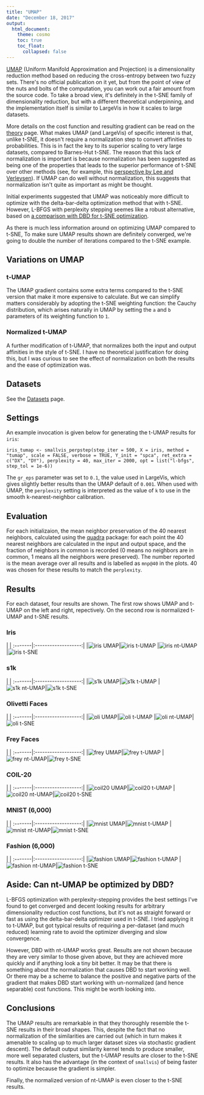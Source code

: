 ```yaml
---
title: "UMAP"
date: "December 18, 2017"
output:
  html_document:
    theme: cosmo
    toc: true
    toc_float:
      collapsed: false
---
```


[UMAP](https://github.com/lmcinnes/umap) 
(Uniform Manifold Approximation and Projection) is a dimensionality reduction
method based on reducing the cross-entropy between two fuzzy sets. There's no
official publication on it yet, but from the point of view of the nuts and bolts
of the computation, you can work out a fair amount from the source code. To take
a broad view, it's definitely in the t-SNE family of dimensionality reduction,
but with a different theoretical underpinning, and the implementation itself
is similar to LargeVis in how it scales to large datasets.

More details on the cost function and resulting gradient can be read on the
[theory](https://jlmelville.github.io/smallvis/theory.html) page. What makes
UMAP (and LargeVis) of specific interest is that, unlike t-SNE, it doesn't 
require a normalization step to convert affinities to probabilities. This is
in fact the key to its superior scaling to very large datasets, compared to
Barnes-Hut t-SNE. The reason that this lack of normalization is important is
because normalization has been suggested as being one of the properties that
leads to the superior performance of t-SNE over other methods (see, for example,
this 
[perspective by Lee and Verleysen](http://dx.doi.org/10.1109/CIDM.2014.7008663)).
If UMAP can do well without normalization, this suggests that normalization 
isn't quite as important as might be thought.

Initial experiments suggested that UMAP was noticeably more difficult to 
optimize with the delta-bar-delta optimization method that with t-SNE. However,
L-BFGS with perplexity stepping seemes like a robust alternative, based on
[a comparison with DBD for t-SNE optimization](https://jlmelville.github.io/smallvis/opt.html).

As there is much less information around on optimizing UMAP compared to t-SNE,
To make sure UMAP results shown are definitely converged, we're going to double
the number of iterations compared to the t-SNE example.

## Variations on UMAP

### t-UMAP

The UMAP gradient contains some extra terms compared to the t-SNE version that
make it more expensive to calculate. But we can simplify matters considerably by
adopting the t-SNE weighting function: the Cauchy distribution, which arises
naturally in UMAP by setting the `a` and `b` parameters of its weighting
function to `1`.

### Normalized t-UMAP

A further modification of t-UMAP, that normalizes both the input and output
affinities in the style of t-SNE. I have no theoretical justification for 
doing this, but I was curious to see the effect of normalization on both
the results and the ease of optimization was.

## Datasets

See the [Datasets](https://jlmelville.github.io/smallvis/datasets.html) page.

## Settings

An example invocation is given below for generating the t-UMAP results for 
`iris`:

```
iris_tumap <- smallvis_perpstep(step_iter = 500, X = iris, method = "tumap", scale = FALSE, verbose = TRUE, Y_init = "spca", ret_extra = c("DX", "DY"), perplexity = 40, max_iter = 2000, opt = list("l-bfgs", step_tol = 1e-6))
```

The `gr_eps` parameter was set to `0.1`, the value used in LargeVis, which gives
slightly better results than the UMAP default of `0.001`. When used with UMAP, 
the `perplexity` setting is interpreted as the value of `k` to use in the
smooth k-nearest-neighbor calibration.

## Evaluation

For each initializaion, the mean neighbor preservation of the
40 nearest neighbors, calculated using the 
[quadra](https://github.com/jlmelville/quadra) package: for each point the 40
nearest neighbors are calculated in the input and output space, and the fraction
of neighbors in common is recorded (0 means no neighbors are in common, 1 means
all the neighbors were preserved). The number reported is the mean average over
all results and is labelled as `mnp@40` in the plots. 40 was chosen for these
results to match the `perplexity`.

## Results

For each dataset, four results are shown. The first row shows UMAP and t-UMAP
on the left and right, repectively. On the second row is normalized t-UMAP
and t-SNE results.

### Iris

| |
:-------|:-------------------:|
|![iris UMAP](../img/umap/iris_umap.png)|![iris t-UMAP](../img/umap/iris_tumap.png)
|![iris nt-UMAP](../img/umap/iris_ntumap.png)|![iris t-SNE](../img/opt/pscale/iris_lbfgs.png)

### s1k

| |
:-------|:-------------------:|
|![s1k UMAP](../img/umap/s1k_umap.png)|![s1k t-UMAP](../img/umap/s1k_tumap.png)
|![s1k nt-UMAP](../img/umap/s1k_ntumap.png)|![s1k t-SNE](../img/opt/pscale/s1k_lbfgs.png)


### Olivetti Faces

| |
:-------|:-------------------:|
|![oli UMAP](../img/umap/oli_umap.png)|![oli t-UMAP](../img/umap/oli_tumap.png)
|![oli nt-UMAP](../img/umap/oli_ntumap.png)|![oli t-SNE](../img/opt/pscale/oli_lbfgs.png)


### Frey Faces

| |
:-------|:-------------------:|
|![frey UMAP](../img/umap/frey_umap.png)|![frey t-UMAP](../img/umap/frey_tumap.png)
|![frey nt-UMAP](../img/umap/frey_ntumap.png)|![frey t-SNE](../img/opt/pscale/frey_lbfgs.png)

### COIL-20

| |
:-------|:-------------------:|
|![coil20 UMAP](../img/umap/coil20_umap.png)|![coil20 t-UMAP](../img/umap/coil20_tumap.png)
|![coil20 nt-UMAP](../img/umap/coil20_ntumap.png)|![coil20 t-SNE](../img/opt/pscale/coil20_lbfgs.png)

### MNIST (6,000)

| |
:-------|:-------------------:|
|![mnist UMAP](../img/umap/mnist_umap.png)|![mnist t-UMAP](../img/umap/mnist_tumap.png)
|![mnist nt-UMAP](../img/umap/mnist_ntumap.png)|![mnist t-SNE](../img/opt/pscale/mnist_lbfgs.png)

### Fashion (6,000)

| |
:-------|:-------------------:|
|![fashion UMAP](../img/umap/fashion_umap.png)|![fashion t-UMAP](../img/umap/fashion_tumap.png)
|![fashion nt-UMAP](../img/umap/fashion_ntumap.png)|![fashion t-SNE](../img/opt/pscale/fashion_lbfgs.png)

## Aside: Can nt-UMAP be optimized by DBD?

L-BFGS optimization with perplexity-stepping provides the best settings I've
found to get converged and decent looking results for arbitrary dimensionality
reduction cost functions, but it's not as straight forward or fast as using
the delta-bar-delta optimizer used in t-SNE. I tried applying it to t-UMAP, but
got typical results of requiring a per-dataset (and much reduced) learning rate
to avoid the optimizer diverging and slow convergence.

However, DBD with nt-UMAP works great. Results are not shown because they are
very similar to those given above, but they are achieved more quickly and if
anything look a tiny bit better. It may be that there is something about the
normalization that causes DBD to start working well. Or there may be a scheme to
balance the positive and negative parts of the gradient that makes DBD start
working with un-normalized (and hence separable) cost functions. This might be
worth looking into.

## Conclusions

The UMAP results are remarkable in that they thoroughly resemble the t-SNE
results in their broad shapes. This, despite the fact that no normalization of
the similarities are carried out (which in turn makes it amenable to scaling
up to much larger dataset sizes via stochastic gradient descent). The default
output similarity kernel tends to produce smaller, more well separated clusters,
but the t-UMAP results are closer to the t-SNE results. It also has the advantage
(in the context of `smallvis`) of being faster to optimize because the gradient
is simpler.

Finally, the normalized version of nt-UMAP is even closer to the t-SNE results.

